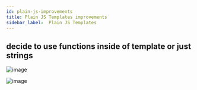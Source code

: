 ```yaml
---
id: plain-js-improvements
title: Plain JS Templates improvements
sidebar_label:  Plain JS Templates
---
```



## decide to use functions inside of template or just strings

![image](https://user-images.githubusercontent.com/1469198/207774818-bed47381-0c9c-4d3c-8635-7174b1625803.png)


![image](https://user-images.githubusercontent.com/1469198/207774888-3d8bd1aa-00c4-4d9c-848c-3392e2a12e53.png)
